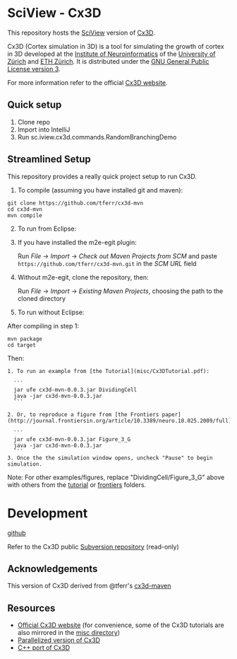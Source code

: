 # SciView - Cx3D 

This repository hosts the [SciView](http://sc.iview.sc) version of [Cx3D](https://www.ini.uzh.ch/~amw/seco/cx3d/).

Cx3D (Cortex simulation in 3D) is a tool for simulating the growth of cortex in 3D developed at the [Institute of Neuroinformatics](http://www.ini.uzh.ch/) of the [University of Zürich](http://www.uzh.ch/) and [ETH Zürich](http://www.ethz.ch/). It is distributed under the [GNU General Public License version 3](http://www.gnu.org/licenses/gpl.html).

For more information refer to the official [Cx3D website](https://www.ini.uzh.ch/~amw/seco/cx3d/).

## Quick setup

1. Clone repo
2. Import into IntelliJ
3. Run sc.iview.cx3d.commands.RandomBranchingDemo

## Streamlined Setup

This repository provides a really quick project setup to run Cx3D.

1. To compile (assuming you have installed git and maven):

  ```
  git clone https://github.com/tferr/cx3d-mvn
  cd cx3d-mvn
  mvn compile
  ```

2. To run from Eclipse:

 1. If you have installed the m2e-egit plugin:

      Run *File* → *Import* → *Check out Maven Projects from SCM*  and paste `https://github.com/tferr/cx3d-mvn.git` in the *SCM URL* field

 2. Without m2e-egit, clone the repository, then:

      Run *File* → *Import* → *Existing Maven Projects*, choosing the path to the cloned directory
 
3. To run without Eclipse:

  After compiling in step 1:
  
  ```
  mvn package
  cd target
  ```
  
  Then:
  
    1. To run an example from [the Tutorial](misc/Cx3DTutorial.pdf):
  
      ```  
      jar ufe cx3d-mvn-0.0.3.jar DividingCell
      java -jar cx3d-mvn-0.0.3.jar 
      ```
  
    2. Or, to reproduce a figure from [the Frontiers paper](http://journal.frontiersin.org/article/10.3389/neuro.10.025.2009/full):
   
      ```  
      jar ufe cx3d-mvn-0.0.3.jar Figure_3_G
      java -jar cx3d-mvn-0.0.3.jar
      ```
    3. Once the the simulation window opens, uncheck "Pause" to begin simulation.
  
  Note: For other examples/figures, replace "DividingCell/Figure_3_G" above with others from the [tutorial](src/main/java/sc/iview/cx3d/simulations/tutorial) or [frontiers](src/main/java/sc/iview/cx3d/simulations/frontiers) folders.


# Development
[github](https://github.com/kephale/cx3d)

Refer to the Cx3D public [Subversion repository](https://svn.ini.uzh.ch/pub/cx3dp-core/.) (read-only)

## Acknowledgements

This version of Cx3D derived from @tferr's [cx3d-maven](https://github.com/tferr/cx3d-mvn)

## Resources
 * [Official Cx3D website](https://www.ini.uzh.ch/~amw/seco/cx3d/) (for convenience, some of the Cx3D tutorials are also mirrored in the [misc directory](./misc))
 * [Parallelized version of Cx3D](https://github.com/tferr/cx3dp-mvn)
 * [C++ port of Cx3D](https://github.com/breitwieser/cx3d-cpp)
